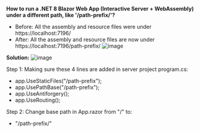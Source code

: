 **How to run a .NET 8 Blazor Web App (Interactive Server + WebAssembly) under a different path, like '/path-prefix/'?**
- Before: All the assembly and resource files were under https://localhost:7196/
- After:  All the assembly and resource files are now under https://localhost:7196/path-prefix/ 
![image](https://github.com/ron-zhong/custom-app-basepath/assets/43414651/387b62c6-40ba-400d-ae84-807aa6f25dfa)

**Solution:**
![image](https://github.com/ron-zhong/custom-app-basepath/assets/43414651/105285c0-0717-4aaf-abe0-fa5fbf2bb917)

Step 1: Making sure these 4 lines are added in server project program.cs:
- app.UseStaticFiles("/path-prefix");
- app.UsePathBase("/path-prefix");
- app.UseAntiforgery();
- app.UseRouting();

Step 2: Change base path in App.razor from "/" to:
- "/path-prefix/"
